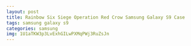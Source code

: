 ```yaml
---
layout: post
title: Rainbow Six Siege Operation Red Crow Samsung Galaxy S9 Case
tags: samsung galaxy s9
categories: samsung
img: 1U1aTKW3p3LvExhGILwPXMqPWj3RuZsJn
---
```


